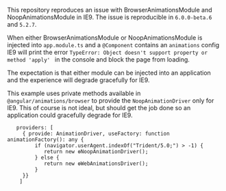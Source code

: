 This repository reproduces an issue with BrowserAnimationsModule and NoopAnimationsModule in IE9. The issue is reproducible in `6.0.0-beta.6` and `5.2.7`.

When either BrowserAnimationsModule or NoopAnimationsModule is injected into `app.module.ts` and a `@Component` contains an `animations` config IE9 will print the error `TypeError: Object doesn't support property or method 'apply' ` in the console and block the page from loading.

The expectation is that either module can be injected into an application and the experience will degrade gracefully for IE9.

This example uses private methods available in `@angular/animations/browser` to provide the `NoopAnimationDriver` only for IE9. This of course is not ideal, but should get the job done so an application could gracefully degrade for IE9.


```
   providers: [
     { provide: AnimationDriver, useFactory: function animationFactory(): any {
         if (navigator.userAgent.indexOf("Trident/5.0;") > -1) {
            return new ɵNoopAnimationDriver();
         } else {
            return new ɵWebAnimationsDriver();
         }
     }}
    ]
```